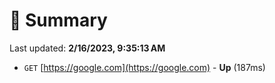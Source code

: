 # 📖 Summary
Last updated: **2/16/2023, 9:35:13 AM**

- `GET` [https://google.com](https://google.com) - **Up** (187ms)
